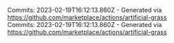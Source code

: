 Commits: 2023-02-19T16:12:13.860Z - Generated via https://github.com/marketplace/actions/artificial-grass
<br>
Commits: 2023-02-19T16:12:13.860Z - Generated via https://github.com/marketplace/actions/artificial-grass
<br>
